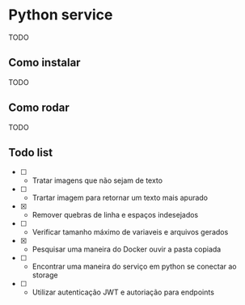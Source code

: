 # Python service
TODO

## Como instalar
TODO

## Como rodar
TODO

## Todo list
- [ ] - Tratar imagens que não sejam de texto
- [ ] - Trartar imagem para retornar um texto mais apurado
- [x] - Remover quebras de linha e espaços indesejados
- [ ] - Verificar tamanho máximo de variaveis e arquivos gerados
- [x] - Pesquisar uma maneira do Docker ouvir a pasta copiada
- [ ] - Encontrar uma maneira do serviço em python se conectar ao storage
- [ ] - Utilizar autenticação JWT e autoriação para endpoints